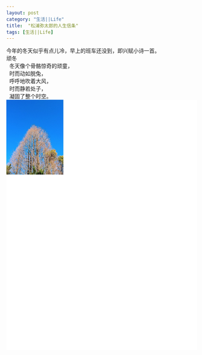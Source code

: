 ```yaml
---
layout: post
category: "生活||Life"
title:  "松浦弥太郎的人生信条"
tags: [生活||Life]
---
```

今年的冬天似乎有点儿冷，早上的班车还没到，即兴赋小诗一首。<BR>
  顽冬<BR>  
  冬天像个骨骼惊奇的顽童，<BR>  
  时而动如脱兔，<BR>  
  呼呼地吹着大风，<BR>  
  时而静若处子，<BR>  
  凝固了整个时空。<BR>
![](/images/2018/winterday.JPG) <BR>

